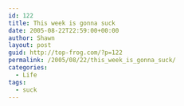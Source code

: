 ```yaml
---
id: 122
title: This week is gonna suck
date: 2005-08-22T22:59:00+00:00
author: Shawn
layout: post
guid: http://top-frog.com/?p=122
permalink: /2005/08/22/this_week_is_gonna_suck/
categories:
  - Life
tags:
  - suck
---
```

